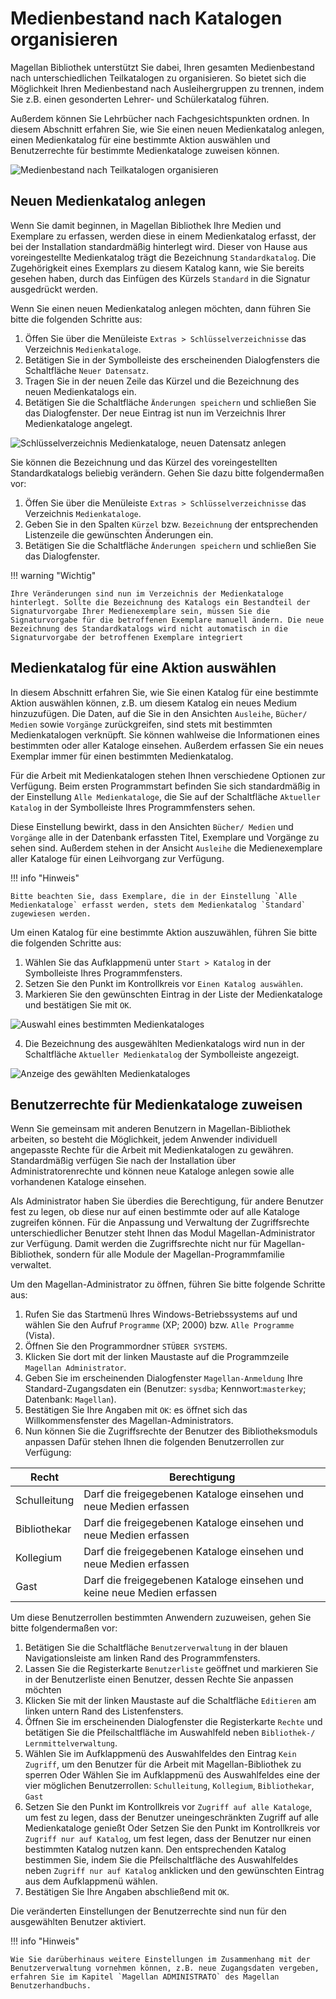 # Medienbestand nach Katalogen organisieren

Magellan Bibliothek unterstützt Sie dabei, Ihren gesamten Medienbestand nach unterschiedlichen Teilkatalogen zu organisieren. So bietet sich die Möglichkeit Ihren Medienbestand nach Ausleihergruppen zu trennen, indem Sie z.B. einen gesonderten Lehrer- und Schülerkatalog führen.

Außerdem können Sie Lehrbücher nach Fachgesichtspunkten ordnen. In diesem Abschnitt erfahren Sie, wie Sie einen neuen Medienkatalog anlegen, einen Medienkatalog für eine bestimmte Aktion auswählen und Benutzerrechte für bestimmte Medienkataloge zuweisen können.

![Medienbestand nach Teilkatalogen organisieren](/assets/images/bibliothek/medienkataloge03.png)

## Neuen Medienkatalog anlegen

Wenn Sie damit beginnen, in Magellan Bibliothek Ihre Medien und Exemplare zu erfassen, werden diese in einem Medienkatalog erfasst, der bei der Installation standardmäßig hinterlegt wird. Dieser von Hause aus voreingestellte Medienkatalog trägt die Bezeichnung `Standardkatalog`. Die Zugehörigkeit eines Exemplars zu diesem Katalog kann, wie Sie bereits gesehen haben, durch das Einfügen des Kürzels `Standard` in die Signatur ausgedrückt werden.

Wenn Sie einen neuen Medienkatalog anlegen möchten, dann führen Sie bitte die folgenden Schritte aus:

1. Öffen Sie über die Menüleiste `Extras > Schlüsselverzeichnisse` das Verzeichnis `Medienkataloge`.
2. Betätigen Sie in der Symbolleiste des erscheinenden Dialogfensters die Schaltfläche `Neuer Datensatz`.
3. Tragen Sie in der neuen Zeile das Kürzel und die Bezeichnung des neuen Medienkatalogs ein.
4. Betätigen Sie die Schaltfläche `Änderungen speichern` und schließen Sie das Dialogfenster.
Der neue Eintrag ist nun im Verzeichnis Ihrer Medienkataloge angelegt.

![Schlüsselverzeichnis Medienkataloge, neuen Datensatz anlegen](/assets/images/bibliothek/ausleihe15.png)

Sie können die Bezeichnung und das Kürzel des voreingestellten Standardkatalogs beliebig verändern. Gehen Sie dazu bitte folgendermaßen vor:

1. Öffen Sie über die Menüleiste `Extras > Schlüsselverzeichnisse` das Verzeichnis `Medienkataloge`.
2. Geben Sie in den Spalten `Kürzel` bzw. `Bezeichnung` der entsprechenden Listenzeile die gewünschten Änderungen ein.
3. Betätigen Sie die Schaltfläche `Änderungen speichern` und schließen Sie das Dialogfenster.

!!! warning "Wichtig"

    Ihre Veränderungen sind nun im Verzeichnis der Medienkataloge hinterlegt. Sollte die Bezeichnung des Katalogs ein Bestandteil der Signaturvorgabe Ihrer Medienexemplare sein, müssen Sie die Signaturvorgabe für die betroffenen Exemplare manuell ändern. Die neue Bezeichnung des Standardkatalogs wird nicht automatisch in die Signaturvorgabe der betroffenen Exemplare integriert

## Medienkatalog für eine Aktion auswählen

In diesem Abschnitt erfahren Sie, wie Sie einen Katalog für eine bestimmte Aktion auswählen können, z.B. um diesem Katalog ein neues Medium hinzuzufügen. Die Daten, auf die Sie in den Ansichten `Ausleihe`, `Bücher/ Medien` sowie `Vorgänge` zurückgreifen, sind stets mit bestimmten Medienkatalogen verknüpft. Sie können wahlweise die Informationen eines bestimmten oder aller Kataloge einsehen. Außerdem erfassen Sie ein neues Exemplar immer für einen bestimmten Medienkatalog.

Für die Arbeit mit Medienkatalogen stehen Ihnen verschiedene Optionen zur Verfügung. Beim ersten Programmstart befinden Sie sich standardmäßig in der Einstellung `Alle Medienkataloge`, die Sie auf der Schaltfläche `Aktueller Katalog` in der Symbolleiste Ihres Programmfensters sehen.

Diese Einstellung bewirkt, dass in den Ansichten `Bücher/ Medien` und `Vorgänge` alle in der Datenbank erfassten Titel, Exemplare und Vorgänge zu sehen sind. Außerdem stehen in der Ansicht `Ausleihe` die Medienexemplare aller Kataloge für einen Leihvorgang zur Verfügung.

!!! info "Hinweis"

    Bitte beachten Sie, dass Exemplare, die in der Einstellung `Alle Medienkataloge` erfasst werden, stets dem Medienkatalog `Standard` zugewiesen werden.

Um einen Katalog für eine bestimmte Aktion auszuwählen, führen Sie bitte die folgenden Schritte aus:
1. Wählen Sie das Aufklappmenü unter `Start > Katalog` in der Symbolleiste Ihres Programmfensters.
2. Setzen Sie den Punkt im Kontrollkreis vor `Einen Katalog auswählen`.
3. Markieren Sie den gewünschten Eintrag in der Liste der Medienkataloge und bestätigen Sie mit `OK`.

![Auswahl eines bestimmten Medienkataloges](/assets/images/bibliothek/medienkataloge04.png)

4. Die Bezeichnung des ausgewählten Medienkatalogs wird nun in der Schaltfläche `Aktueller Medienkatalog` der Symbolleiste angezeigt.

![Anzeige des gewählten Medienkataloges](/assets/images/bibliothek/medienkataloge05.png)

## Benutzerrechte für Medienkataloge zuweisen

Wenn Sie gemeinsam mit anderen Benutzern in Magellan-Bibliothek arbeiten, so besteht die Möglichkeit, jedem Anwender individuell angepasste Rechte für die Arbeit mit Medienkatalogen zu gewähren. Standardmäßig verfügen Sie nach der Installation über Administratorenrechte und können neue Kataloge anlegen sowie alle vorhandenen Kataloge einsehen.

Als Administrator haben Sie überdies die Berechtigung, für andere Benutzer fest zu legen, ob diese nur auf einen bestimmte oder auf alle Kataloge zugreifen können. Für die Anpassung und Verwaltung der Zugriffsrechte unterschiedlicher Benutzer steht Ihnen das Modul Magellan-Administrator zur Verfügung. Damit werden die Zugriffsrechte nicht nur für Magellan-Bibliothek, sondern für alle Module der Magellan-Programmfamilie verwaltet.

Um den Magellan-Administrator zu öffnen, führen Sie bitte folgende Schritte aus:

1. Rufen Sie das Startmenü Ihres Windows-Betriebssystems auf und wählen Sie den Aufruf `Programme` (XP; 2000) bzw. `Alle Programme` (Vista).
2. Öffnen Sie den Programmordner `STÜBER SYSTEMS`.
3. Klicken Sie dort mit der linken Maustaste auf die Programmzeile `Magellan Administrator`.
4. Geben Sie im erscheinenden Dialogfenster `Magellan-Anmeldung` Ihre Standard-Zugangsdaten ein (Benutzer: `sysdba`; Kennwort:`masterkey`; Datenbank: `Magellan`).
5. Bestätigen Sie Ihre Angaben mit `OK`: es öffnet sich das Willkommensfenster des Magellan-Administrators.
6. Nun können Sie die Zugriffsrechte der Benutzer des Bibliotheksmoduls anpassen Dafür stehen Ihnen die folgenden Benutzerrollen zur Verfügung:

Recht|Berechtigung
--|--
Schulleitung| Darf die freigegebenen Kataloge einsehen und neue Medien erfassen
Bibliothekar |Darf die freigegebenen Kataloge einsehen und neue Medien erfassen
Kollegium |Darf die freigegebenen Kataloge einsehen und neue Medien erfassen
Gast| Darf die freigegebenen Kataloge einsehen und keine neue Medien erfassen

Um diese Benutzerrollen bestimmten Anwendern zuzuweisen, gehen Sie bitte folgendermaßen vor:

1. Betätigen Sie die Schaltfläche `Benutzerverwaltung` in der blauen Navigationsleiste am linken Rand des Programmfensters.
2. Lassen Sie die Registerkarte `Benutzerliste` geöffnet und markieren Sie in der Benutzerliste einen Benutzer, dessen Rechte Sie anpassen möchten
3. Klicken Sie mit der linken Maustaste auf die Schaltfläche `Editieren` am linken untern Rand des Listenfensters.
4. Öffnen Sie im erscheinenden Dialogfenster die Registerkarte `Rechte` und betätigen Sie die Pfeilschaltfläche im Auswahlfeld neben `Bibliothek-/ Lernmittelverwaltung`.
5. Wählen Sie im Aufklappmenü des Auswahlfeldes den Eintrag `Kein Zugriff`, um den Benutzer für die Arbeit mit Magellan-Bibliothek zu sperren
Oder
Wählen Sie im Aufklappmenü des Auswahlfeldes eine der vier möglichen Benutzerrollen: `Schulleitung`, `Kollegium`, `Bibliothekar`, `Gast`
6. Setzen Sie den Punkt im Kontrollkreis vor `Zugriff auf alle Kataloge`, um fest zu legen, dass der Benutzer uneingeschränkten Zugriff auf alle Medienkataloge genießt
Oder
Setzen Sie den Punkt im Kontrollkreis vor `Zugriff nur auf Katalog`, um fest legen, dass der Benutzer nur einen bestimmten Katalog nutzen kann. Den entsprechenden Katalog bestimmen Sie, indem Sie die Pfeilschaltfläche des Auswahlfeldes neben `Zugriff nur auf Katalog` anklicken und den gewünschten Eintrag aus dem Aufklappmenü wählen.
7. Bestätigen Sie Ihre Angaben abschließend mit `OK`.

Die veränderten Einstellungen der Benutzerrechte sind nun für den ausgewählten Benutzer aktiviert.

!!! info "Hinweis"

    Wie Sie darüberhinaus weitere Einstellungen im Zusammenhang mit der Benutzerverwaltung vornehmen können, z.B. neue Zugangsdaten vergeben, erfahren Sie im Kapitel `Magellan ADMINISTRATO` des Magellan Benutzerhandbuchs.
